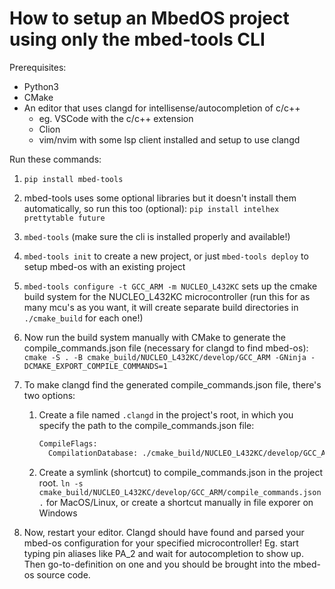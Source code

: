 # How to setup an MbedOS project using only the mbed-tools CLI

Prerequisites:

- Python3
- CMake
- An editor that uses clangd for intellisense/autocompletion of c/c++
  - eg. VSCode with the c/c++ extension
  - Clion
  - vim/nvim with some lsp client installed and setup to use clangd

Run these commands:

<!-- 1. `python -m venv .venv` -->
<!-- 1. `source .venv/bin/active` for Mac/Linux, `.\.venv\Scripts\activate` for -->
<!--    Windows -->

1. `pip install mbed-tools`
1. mbed-tools uses some optional libraries but it doesn't install them
   automatically, so run this too (optional): `pip install intelhex prettytable
future`
1. `mbed-tools` (make sure the cli is installed properly and available!)
1. `mbed-tools init` to create a new project, or just `mbed-tools deploy` to
   setup mbed-os with an existing project
1. `mbed-tools configure -t GCC_ARM -m NUCLEO_L432KC` sets up the cmake build
   system for the NUCLEO_L432KC microcontroller (run this for as many mcu's as
   you want, it will create separate build directories in `./cmake_build` for
   each one!)
   <!-- 1. Compile with cli to generate necessary build files (the `compile` flags are -->
   <!--    identical to the `configure` ones, with the addition of -f (flash) and -s -->
   <!--    (open serial terminal) which we will ignore this time): `mbed-tools compile -->
   <!--    -t GCC_ARM -m NUCLEO_L432KC` -->
1. Now run the build system manually with CMake to generate the
   compile_commands.json file (necessary for clangd to find mbed-os): `cmake -S . -B
cmake_build/NUCLEO_L432KC/develop/GCC_ARM -GNinja
-DCMAKE_EXPORT_COMPILE_COMMANDS=1`
1. To make clangd find the generated compile_commands.json file, there's two options:

   1. Create a file named `.clangd` in the project's root, in which you specify the
      path to the compile_commands.json file:
      ```txt
      CompileFlags:
        CompilationDatabase: ./cmake_build/NUCLEO_L432KC/develop/GCC_ARM
      ```
   1. Create a symlink (shortcut) to compile_commands.json in the project root.
      `ln -s cmake_build/NUCLEO_L432KC/develop/GCC_ARM/compile_commands.json .`
      for MacOS/Linux, or create a shortcut manually in file exporer on Windows

1. Now, restart your editor. Clangd should have found and parsed your mbed-os
   configuration for your specified microcontroller! Eg. start typing pin
   aliases like PA_2 and wait for autocompletion to show up. Then
   go-to-definition on one and you should be brought into the mbed-os source
   code.
